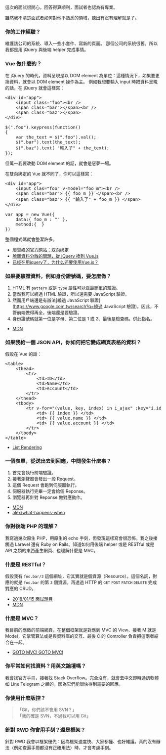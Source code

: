 這次的面試很開心，回答得算順利，面試者也認為有專業。

雖然我不清楚面試者如何對他不熟悉的領域，聽出有沒有理解就是了。

### 你的工作經驗？

維護該公司的系統、導入一些小套件、寫新的頁面。
那個公司的系統很舊，所以我都是用 jQuery 與後端 helper 完成事情。

### Vue 做什麼的？

在 jQuery 的時代，資料呈現是以 DOM element 為單位：這種情況下，如果要更換資料，就會以 DOM element 操作為主。
例如我想要輸入 input 時把資料呈現的話，在 jQuery 就會這樣寫：

<pre>
&lt;div id="app">
    &lt;input class="foo">&lt;br />
    &lt;span class="bar">&lt;/span>&lt;br />
    &lt;span class="baz">&lt;/span>
&lt;/div>

$(".foo").keypress(function()
{
    var the_text = $(".foo").val();
    $(".bar").text(the_text);
    $(".baz").text( "輸入了" + the_text);
});
</pre>

但萬一我要改動 DOM element 的話，就會是惡夢一場。

在雙向綁定的 Vue 就不同了，你可以這樣寫：

<pre>
&lt;div id="app">
    &lt;input clas="foo" v-model="foo_m">&lt;br />
    &lt;span class="bar"> {{ foo_m }} &lt;/span>&lt;br />
    &lt;span class="baz"> {{ "輸入了" + foo_m }} &lt;/span>
&lt;/div>

var app = new Vue({
    data:{ foo_m : "" },
    method:{  }
})
</pre>

整個程式碼就會整潔許多。 

* [廖雪峰的官方网站：双向绑定](https://www.liaoxuefeng.com/wiki/001434446689867b27157e896e74d51a89c25cc8b43bdb3000/00147574857851718682c42639f466a934ad9d4f485d1f2000)
* [脫離資料分散的問題，從 jQuery 換到 Vue.js](https://yami.io/jquery-to-vuejs/)
* [已经在用jquery了，为什么还要使用Vue.js？](http://www.h5w3.com/?p=836)

### 如果要驗證資料，例如身份證號碼，要怎麼做？

1. HTML 有 `pattern` 或是 `type` 屬性可以做最簡單的驗證。
2. 當然我可以繞過 HTML 驗證，所以還需要 JavaScript 驗證。
3. 然而用戶端還是有辦法[繞過 JavaScript 驗證](https://www.google.com.tw/search?q=繞過 JavaScript 驗證)。因此，不管前端做得再全，後端還是要驗證。
4. 身份證號碼就第一位是字母、第二位是 1 或 2、最後是檢查碼。併此指名。

* [MDN](https://developer.mozilla.org/en-US/docs/Web/HTML/Element/input)

### 如果我給一個 JSON API，你如何把它變成網頁表格的資料？

假設在 Vue 的話：

<pre>
&lt;table>
    &lt;thead>
        &lt;tr>
            &lt;td>ID&lt;/td>
            &lt;td>Name&lt;/td>
            &lt;td>Account&lt;/td>
        &lt;/tr>
    &lt;/thead>
    &lt;tbody>
        &lt;tr v-for="(value, key, index) in i_ajax" :key="i.id">
            &lt;td> {{ index }} &lt;/td>
            &lt;td> {{ value.name }} &lt;/td>
            &lt;td> {{ value.account }} &lt;/td>
        &lt;/tr>
    &lt;/tbody>
&lt;/table>
</pre>

* [List Rendering](https://vuejs.org/v2/guide/list.html)

### 一個表單，從送出去到回應，中間發生什麼事？

1. 首先會執行前端驗證。
2. 接著瀏覽器會發出一段 Request。
3. 這個 Request 會跑到伺服器執行。
4. 伺服器執行完畢一定會給個 Reponse。
5. 瀏覽器再針對 Reponse 做對應動作。

* [MDN](https://developer.mozilla.org/zh-TW/docs/Learn/Getting_started_with_the_web/How_the_Web_works)
* [alex/what-happens-when](https://github.com/alex/what-happens-when)

### 你對後端 PHP 的理解？ 

我寫過幾次原生 PHP，用原生的 echo 手刻，但發現這樣寫會很恐怖。我之後接觸過 Laravel 還有 Ruby on Rails。知道如何用後端 helper 或是 RESTful 或是 API 之類的東西產生網頁、也理解什麼是 MVC。

### 什麼是 RESTful？

假設我有 `foo.bar/3` 這個網址，它其實就是個資源（Resource）。這個名詞，對應的就是 `foo.bar` 的第 `3` 個資源。再透過 HTTP 的 `GET` `POST` `PATCH` `DELETE` 完成對應的 CRUD。

* [2018/01/15 面試題目](https://iismmx-rails-blog.herokuapp.com/articles/34)
* [MDN](https://developer.mozilla.org/zh-TW/docs/Glossary/REST)

### 什麼是 MVC？

我目前的應徵的前端網頁，在整個框架就是對應到 MVC 的 View、接著 M 就是 Model，它掌管算法或是與資料庫的交互、最後 C 的 Controller 負責把這兩者結合在一起。

* [ GOTO MVC! GOTO MVC! ](https://iismmx-rails-blog.herokuapp.com/articles/14)

### 你平常如何找資料？用英文論壇嗎？

我會找官方手冊，接著找 Stack Overflow。完全沒有，就會去中文即時通訊軟體如 Line Telegram 之類的，因為它們能很快得到需要的回應。

### 你使用什麼版控？

> 「Git，你們該不會用 SVN？」 <br /> 「我的確是 SVN，不過我可以用 Git」

### 針對 RWD 你會用手刻？還是框架？

針對 RWD 我會以框架優先：因為框架速度快、大家都懂、也好維護。真的沒有辦法（例如查遍手冊都沒有正確用法）時，才會考慮手刻。